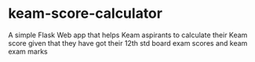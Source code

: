 # keam-score-calculator
A simple Flask Web app that helps Keam aspirants to calculate their Keam score  given that they have got their 12th std board exam scores and keam exam marks
